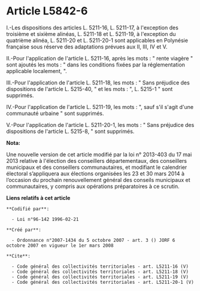 # Article L5842-6

I.-Les dispositions des articles L. 5211-16, L. 5211-17, à l'exception des troisième et sixième alinéas, L. 5211-18 et L.
5211-19, à l'exception du quatrième alinéa, L. 5211-20 et L. 5211-20-1 sont applicables en Polynésie française sous réserve
des adaptations prévues aux II, III, IV et V. 

II.-Pour l'application de l'article L. 5211-16, après les mots : " rente viagère " sont ajoutés les mots : " dans les
conditions fixées par la réglementation applicable localement, ". 

III.-Pour l'application de l'article L. 5211-18, les mots : " Sans préjudice des dispositions de l'article L. 5215-40, " et
les mots : ", L. 5215-1 " sont supprimés. 

IV.-Pour l'application de l'article L. 5211-19, les mots : ", sauf s'il s'agit d'une communauté urbaine " sont supprimés.

V.-Pour l'application de l'article L. 5211-20-1, les mots : " Sans préjudice des dispositions de l'article L. 5215-8, " sont
supprimés.

**Nota:**

Une nouvelle version de cet article modifié par la loi n° 2013-403 du 17 mai 2013 relative à l'élection des conseillers
départementaux, des conseillers municipaux et des conseillers communautaires, et modifiant le calendrier électoral
s’appliquera aux élections organisées les 23 et 30 mars 2014 à l’occasion du prochain renouvellement général des conseils
municipaux et communautaires, y compris aux opérations préparatoires à ce scrutin.

**Liens relatifs à cet article**

	**Codifié par**:

	  - Loi n°96-142 1996-02-21

	**Créé par**:

	  - Ordonnance n°2007-1434 du 5 octobre 2007 - art. 3 () JORF 6 octobre 2007 en vigueur le 1er mars 2008

	**Cite**:

	  - Code général des collectivités territoriales - art. L5211-16 (V)
	  - Code général des collectivités territoriales - art. L5211-18 (V)
	  - Code général des collectivités territoriales - art. L5211-19 (V)
	  - Code général des collectivités territoriales - art. L5211-20-1 (V)
